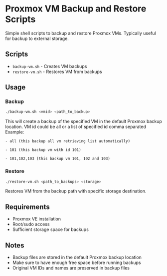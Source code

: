# Proxmox VM Backup and Restore Scripts

Simple shell scripts to backup and restore Proxmox VMs.
Typically useful for backup to external storage.

## Scripts

- `backup-vm.sh` - Creates VM backups
- `restore-vm.sh` - Restores VM from backups

## Usage

### Backup

```bash
./backup-vm.sh <vmid> <path_to_backup>
```

This will create a backup of the specified VM in the default Proxmox backup location.
VM id could be all or a list of specified id comma separated
Example:

    - all (this backup all vm retrieving list automatically)

    - 101 (this backup vm with id 101)

    - 101,102,103 (this backup vm 101, 102 and 103)

### Restore 

```bash
./restore-vm.sh <path_to_backups> <storage>
```

Restores VM from the backup path with specific storage destination.

## Requirements

- Proxmox VE installation
- Root/sudo access
- Sufficient storage space for backups

## Notes

- Backup files are stored in the default Proxmox backup location
- Make sure to have enough free space before running backups
- Original VM IDs and names are preserved in backup files